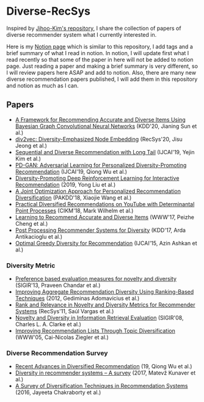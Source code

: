 # Diverse-RecSys
Inspired by [Jihoo-Kim's repository](https://github.com/jihoo-kim/awesome-RecSys), I share the collection of papers of diverse recommender system what I currently interested in.

Here is my [Notion page](https://www.notion.so/cieske/10497a936fa84b089c721e741e74dddb?v=b2a652d85c3c4d61aed15d3d8a9b8bc2) which is similar to this repository, I add tags and a brief summary of what I read in notion. In notion, I will update first what I read recently so that some of the paper in here will not be added to notion page. Just reading a paper and making a brief summary is very different, so I will review papers here ASAP and add to notion. Also, there are many new diverse recommendation papers published, I will add them in this repository and notion as much as I can.

## Papers
* [A Framework for Recommending Accurate and Diverse Items Using Bayesian Graph Convolutional Neural Networks](https://dl.acm.org/doi/pdf/10.1145/3394486.3403254) (KDD'20, Jianing Sun et al.)
* [div2vec: Diversity-Emphasized Node Embedding](https://arxiv.org/ftp/arxiv/papers/2009/2009.09588.pdf) (RecSys'20, Jisu Jeong et al.)
* [Sequential and Diverse Recommendation with Long Tail](https://www.ijcai.org/Proceedings/2019/0380.pdf) (IJCAI'19, Yejin Kim et al.)
* [PD-GAN: Adversarial Learning for Personalized Diversity-Promoting Recommendation](https://www.ijcai.org/Proceedings/2019/0537.pdf) (IJCAI'19, Qiong Wu et al.)
* [Diversity-Promoting Deep Reinforcement Learning for Interactive Recommendation](https://arxiv.org/pdf/1903.07826.pdf) (2019, Yong Liu et al.)
* [A Joint Optimization Approach for Personalized Recommendation Diversification](http://www.ruizhang.info/publications/PAKDD2018_Personalized%20Recommendation%20Diversification.pdf) (PAKDD'18, Xiaojie Wang et al.)
* [Practical Diversified Recommendations on YouTube with Determinantal Point Processes](https://jgillenw.com/cikm2018.pdf) (CIKM'18, Mark Wilhelm et al.)
* [Learning to Recommend Accurate and Diverse Items](http://wangshuaiqiang.net/publications/WWW17.pdf) (WWW'17, Peizhe Cheng et al.)
* [Post Processing Recommender Systems for Diversity](http://www.contrib.andrew.cmu.edu/~ravi/kdd17.pdf) (KDD'17, Arda Antikacioglu et al.)
* [Optimal Greedy Diversity for Recommendation](https://www.ijcai.org/Proceedings/15/Papers/248.pdf) (IJCAI'15, Azin Ashkan et al.)


### Diversity Metric
* [Preference based evaluation measures for novelty and diversity](http://184pc128.csie.ntnu.edu.tw/presentation/14-04-08/Preference%20Based%20Evaluation%20Measures%20for%20Novelty%20and%20Diversity.pdf) (SIGIR'13, Praveen Chandar et al.)
* [Improving Aggregate Recommendation Diversity Using Ranking-Based Techniques](https://citeseerx.ist.psu.edu/viewdoc/download?doi=10.1.1.459.8174&rep=rep1&type=pdf) (2012, Gediminas Adomavicius et al.)
* [Rank and Relevance in Novelty and Diversity Metrics for Recommender Systems](http://ir.ii.uam.es/pubs/recsys11-vargas.pdf) (RecSys'11, Saúl Vargas et al.)
* [Novelty and Diversity in Information Retrieval Evaluation](https://plg.uwaterloo.ca/~gvcormac/novelty.pdf) (SIGIR'08, Charles L. A. Clarke et al.)
* [Improving Recommendation Lists Through Topic Diversification](http://citeseerx.ist.psu.edu/viewdoc/download?doi=10.1.1.62.9683&rep=rep1&type=pdf) (WWW'05, Cai-Nicolas Ziegler et al.)

### Diverse Recommendation Survey
* [Recent Advances in Diversified Recommendation](https://arxiv.org/pdf/1905.06589.pdf) (19, Qiong Wu et al.)
* [Diversity in recommender systems – A survey](https://papers-gamma.link/static/memory/pdfs/153-Kunaver_Diversity_in_Recommender_Systems_2017.pdf) (2017, Matevž Kunaver et al.)
* [A Survey of Diversification Techniques in Recommendation Systems](https://www.researchgate.net/publication/311610832_A_survey_of_diversification_techniques_in_Recommendation_Systems) (2016, Jayeeta Chakraborty et al.)
